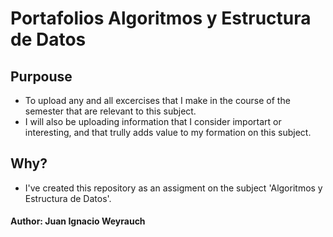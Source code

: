 # Portafolios Algoritmos y Estructura de Datos

## Purpouse
- To upload any and all excercises that I make in the course of the semester that are relevant to this subject. 
- I will also be uploading information that I consider importart or interesting, and that trully adds value to my formation on this subject. 

## Why?
- I've created this repository as an assigment on the subject 'Algoritmos y Estructura de Datos'. 

#### Author: Juan Ignacio Weyrauch
